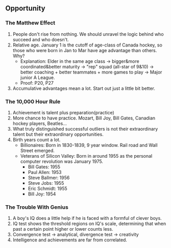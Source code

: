 ## Opportunity
### The Matthew Effect
1. People don't rise from nothing. We should unravel the logic behind who succeed and who doesn't.
2. Relative age. January 1 is the cutoff of age-class of Canada hockey, so those who were born in Jan to Mar have age advantage than others. Why?
    * Explanation: Elder in the same age class -> bigger&more coordinated&better maturity -> "rep" squad (all-star of 9&10) -> better coaching + better teammates + more games to play -> Major junior A League.
    * Proof: P20, P27
3. Accumulative advantages mean a lot. Start out just a little bit better.
### The 10,000 Hour Rule
1. Achievement is talent plus preparation(practice)
2. More chance to have practice. Mozart, Bill Joy, Bill Gates, Canadian hockey players, Beatles...
3. What truly distinguished successful outliers is not their extraordinary talent but their extraordinary opportunities.
4. Birth years count a lot.
   * Billionaires: Born in 1830-1839, 9 year window. Rail road and Wall Street emerged.
   * Veterans of Silicon Valley: Born in around 1955 as the personal computer revolution was January 1975.
     * Bill Gates: 1955
     * Paul Allen: 1953
     * Steve Ballmer: 1956
     * Steve Jobs: 1955
     * Eric Schmidt: 1955
     * Bill Joy: 1954
### The Trouble With Genius
1. A boy's IQ does a little help if he is faced with a formful of clever boys.
2. IQ test shows the threshold regions on IQ's scale, determining that when past a certain point higher or lower counts less.
3. Convergence test -> analytical, divergence test -> creativity
4. Intelligence and achievements are far from correlated.